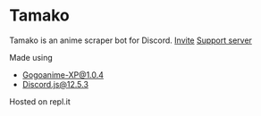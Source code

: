 # Tamako
Tamako is an anime scraper bot for Discord.
[Invite](https://dsc.gg/tamakotv) [Support server](https://discord.com/invite/6qcYP89Zh2)

Made using
- [Gogoanime-XP@1.0.4](https://github.com/jainprashul/gogoanime)
- Discord.js@12.5.3

Hosted on repl.it
